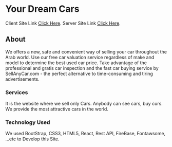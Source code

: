# Your Dream Cars

Client Site Link [Click Here](https://car-420.web.app/).
Server Site Link [Click Here](https://glacial-savannah-97798.herokuapp.com/).

## About

We offers a new, safe and convenient way of selling your car throughout the Arab world. Use our free car valuation service regardless of make and model to determine the best used car price. Take advantage of the professional and gratis car inspection and the fast car buying service by SellAnyCar.com - the perfect alternative to time-consuming and tiring advertisements.

### Services

It is the website where we sell only Cars. Anybody can see cars, buy curs. We provide the most attractive cars in the world.

### Technology Used

We used BootStrap, CSS3, HTML5, React, Rest API, FireBase, Fontawsome, ...etc to Develop this Site.